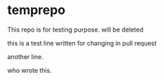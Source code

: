 # temprepo
This repo is for testing purpose. will be deleted 

this is a test line written for changing in pull request

another line.

who wrote this.
